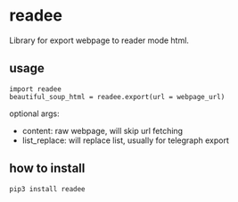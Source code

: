# readee

Library for export webpage to reader mode html.

## usage

```
import readee
beautiful_soup_html = readee.export(url = webpage_url)
```

optional args:
- content: raw webpage, will skip url fetching
- list_replace: will replace list, usually for telegraph export

## how to install

`pip3 install readee`